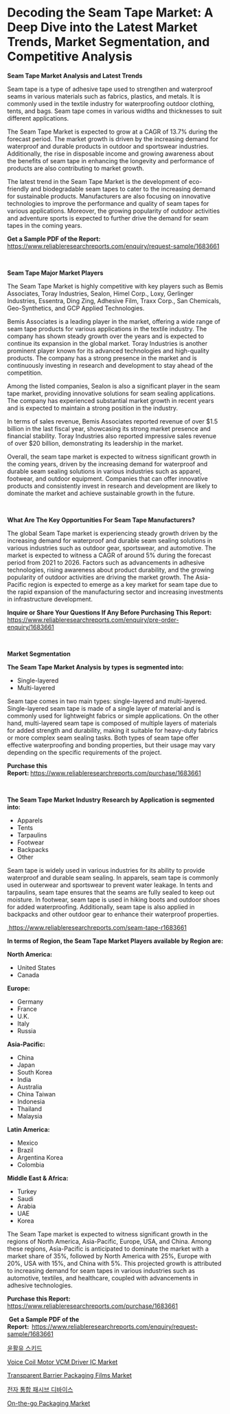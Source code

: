 <p><h1>Decoding the Seam Tape Market: A Deep Dive into the Latest Market Trends, Market Segmentation, and Competitive Analysis</h1></p><p><strong>Seam Tape Market Analysis and Latest Trends</strong></p>
<p><p>Seam tape is a type of adhesive tape used to strengthen and waterproof seams in various materials such as fabrics, plastics, and metals. It is commonly used in the textile industry for waterproofing outdoor clothing, tents, and bags. Seam tape comes in various widths and thicknesses to suit different applications.</p><p>The Seam Tape Market is expected to grow at a CAGR of 13.7% during the forecast period. The market growth is driven by the increasing demand for waterproof and durable products in outdoor and sportswear industries. Additionally, the rise in disposable income and growing awareness about the benefits of seam tape in enhancing the longevity and performance of products are also contributing to market growth.</p><p>The latest trend in the Seam Tape Market is the development of eco-friendly and biodegradable seam tapes to cater to the increasing demand for sustainable products. Manufacturers are also focusing on innovative technologies to improve the performance and quality of seam tapes for various applications. Moreover, the growing popularity of outdoor activities and adventure sports is expected to further drive the demand for seam tapes in the coming years.</p></p>
<p><strong>Get a Sample PDF of the Report:&nbsp;</strong> <a href="https://www.reliableresearchreports.com/enquiry/request-sample/1683661">https://www.reliableresearchreports.com/enquiry/request-sample/1683661</a></p>
<p>&nbsp;</p>
<p><strong>Seam Tape Major Market Players</strong></p>
<p><p>The Seam Tape Market is highly competitive with key players such as Bemis Associates, Toray Industries, Sealon, Himel Corp., Loxy, Gerlinger Industries, Essentra, Ding Zing, Adhesive Film, Traxx Corp., San Chemicals, Geo-Synthetics, and GCP Applied Technologies. </p><p>Bemis Associates is a leading player in the market, offering a wide range of seam tape products for various applications in the textile industry. The company has shown steady growth over the years and is expected to continue its expansion in the global market. Toray Industries is another prominent player known for its advanced technologies and high-quality products. The company has a strong presence in the market and is continuously investing in research and development to stay ahead of the competition.</p><p>Among the listed companies, Sealon is also a significant player in the seam tape market, providing innovative solutions for seam sealing applications. The company has experienced substantial market growth in recent years and is expected to maintain a strong position in the industry. </p><p>In terms of sales revenue, Bemis Associates reported revenue of over $1.5 billion in the last fiscal year, showcasing its strong market presence and financial stability. Toray Industries also reported impressive sales revenue of over $20 billion, demonstrating its leadership in the market. </p><p>Overall, the seam tape market is expected to witness significant growth in the coming years, driven by the increasing demand for waterproof and durable seam sealing solutions in various industries such as apparel, footwear, and outdoor equipment. Companies that can offer innovative products and consistently invest in research and development are likely to dominate the market and achieve sustainable growth in the future.</p></p>
<p>&nbsp;</p>
<p><strong>What Are The Key Opportunities For Seam Tape Manufacturers?</strong></p>
<p><p>The global Seam Tape market is experiencing steady growth driven by the increasing demand for waterproof and durable seam sealing solutions in various industries such as outdoor gear, sportswear, and automotive. The market is expected to witness a CAGR of around 5% during the forecast period from 2021 to 2026. Factors such as advancements in adhesive technologies, rising awareness about product durability, and the growing popularity of outdoor activities are driving the market growth. The Asia-Pacific region is expected to emerge as a key market for seam tape due to the rapid expansion of the manufacturing sector and increasing investments in infrastructure development.</p></p>
<p><strong>Inquire or Share Your Questions If Any Before Purchasing This Report:</strong> <a href="https://www.reliableresearchreports.com/enquiry/pre-order-enquiry/1683661">https://www.reliableresearchreports.com/enquiry/pre-order-enquiry/1683661</a></p>
<p>&nbsp;</p>
<p><strong>Market Segmentation</strong></p>
<p><strong>The Seam Tape Market Analysis by types is segmented into:</strong></p>
<p><ul><li>Single-layered</li><li>Multi-layered</li></ul></p>
<p><p>Seam tape comes in two main types: single-layered and multi-layered. Single-layered seam tape is made of a single layer of material and is commonly used for lightweight fabrics or simple applications. On the other hand, multi-layered seam tape is composed of multiple layers of materials for added strength and durability, making it suitable for heavy-duty fabrics or more complex seam sealing tasks. Both types of seam tape offer effective waterproofing and bonding properties, but their usage may vary depending on the specific requirements of the project.</p></p>
<p><strong>Purchase this Report:&nbsp;</strong><a href="https://www.reliableresearchreports.com/purchase/1683661">https://www.reliableresearchreports.com/purchase/1683661</a></p>
<p>&nbsp;</p>
<p><strong>The Seam Tape Market Industry Research by Application is segmented into:</strong></p>
<p><ul><li>Apparels</li><li>Tents</li><li>Tarpaulins</li><li>Footwear</li><li>Backpacks</li><li>Other</li></ul></p>
<p><p>Seam tape is widely used in various industries for its ability to provide waterproof and durable seam sealing. In apparels, seam tape is commonly used in outerwear and sportswear to prevent water leakage. In tents and tarpaulins, seam tape ensures that the seams are fully sealed to keep out moisture. In footwear, seam tape is used in hiking boots and outdoor shoes for added waterproofing. Additionally, seam tape is also applied in backpacks and other outdoor gear to enhance their waterproof properties.</p></p>
<p><a href="https://www.reliableresearchreports.com/seam-tape-r1683661">&nbsp;https://www.reliableresearchreports.com/seam-tape-r1683661</a></p>
<p><strong>In terms of Region, the Seam Tape Market Players available by Region are:</strong></p>
<p>
    <p> <strong> North America: </strong>
        <ul>
            <li>United States</li>
            <li>Canada</li>
        </ul>
        </p> 
    <p> <strong> Europe: </strong>
        <ul>
            <li>Germany</li>
            <li>France</li>
            <li>U.K.</li>
            <li>Italy</li>
            <li>Russia</li>
        </ul>
        </p> 
    <p> <strong> Asia-Pacific: </strong>
        <ul>
            <li>China</li>
            <li>Japan</li>
            <li>South Korea</li>
            <li>India</li>
            <li>Australia</li>
            <li>China Taiwan</li>
            <li>Indonesia</li>
            <li>Thailand</li>
            <li>Malaysia</li>
        </ul>
        </p> 
    <p> <strong> Latin America: </strong>
        <ul>
            <li>Mexico</li>
            <li>Brazil</li>
            <li>Argentina Korea</li>
            <li>Colombia</li>
        </ul>
        </p> 
    <p> <strong> Middle East & Africa: </strong>
        <ul>
            <li>Turkey</li>
            <li>Saudi</li>
            <li>Arabia</li>
            <li>UAE</li>
            <li>Korea</li>
        </ul>
    </p>
    </p>
<p><p>The Seam Tape market is expected to witness significant growth in the regions of North America, Asia-Pacific, Europe, USA, and China. Among these regions, Asia-Pacific is anticipated to dominate the market with a market share of 35%, followed by North America with 25%, Europe with 20%, USA with 15%, and China with 5%. This projected growth is attributed to increasing demand for seam tapes in various industries such as automotive, textiles, and healthcare, coupled with advancements in adhesive technologies.</p></p>
<p><strong>Purchase this Report: </strong><a href="https://www.reliableresearchreports.com/purchase/1683661">https://www.reliableresearchreports.com/purchase/1683661</a></p>
<p>&nbsp;<strong>Get a Sample PDF of the Report:&nbsp;&nbsp;</strong><a href="https://www.reliableresearchreports.com/enquiry/request-sample/1683661">https://www.reliableresearchreports.com/enquiry/request-sample/1683661</a></p>
<p><strong></strong></p>
<p><p><a href="https://github.com/ZacharyScthmitt4465/Market-Research-Report-List-2/blob/main/6223775104354.md">윤활유 스키드</a></p><p><a href="https://issuu.com/reportprime-2/docs/voice-coil-motor-vcm-driver-ic-mark_2cfa7f33dc5d4c">Voice Coil Motor VCM Driver IC Market</a></p><p><a href="https://github.com/joannagoyvaerts/Market-Research-Report-List-3/blob/main/transparent-barrier-packaging-films-market.md">Transparent Barrier Packaging Films Market</a></p><p><a href="https://github.com/lkwggful07722/Market-Research-Report-List-2/blob/main/1064795104353.md">전자 통합 패시브 디바이스</a></p><p><a href="https://github.com/lubmix/Market-Research-Report-List-3/blob/main/on-the-go-packaging-market.md">On-the-go Packaging Market</a></p></p>
